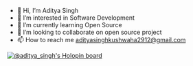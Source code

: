 - 👋 Hi, I’m Aditya Singh
- 👀 I’m interested in Software Development
- 🌱 I’m currently learning Open Source
- 💞️ I’m looking to collaborate on open source project
- 📫 How to reach me adityasinghkushwaha2912@gmail.com

[![@aditya_singh's Holopin board](https://holopin.me/aditya_singh)](https://holopin.io/@aditya_singh)
<!---
adisk01/adisk01 is a ✨ special ✨ repository because its `README.md` (this file) appears on your GitHub profile.
You can click the Preview link to take a look at your changes.
--->
